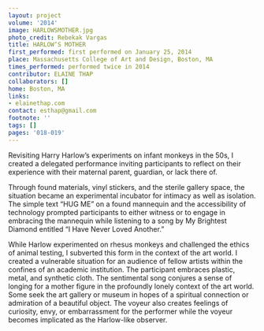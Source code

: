 ```yaml
---
layout: project
volume: '2014'
image: HARLOWSMOTHER.jpg
photo_credit: Rebekak Vargas
title: HARLOW’S MOTHER
first_performed: first performed on January 25, 2014
place: Massachusetts College of Art and Design, Boston, MA
times_performed: performed twice in 2014
contributor: ELAINE THAP
collaborators: []
home: Boston, MA
links:
- elainethap.com
contact: esthap@gmail.com
footnote: ''
tags: []
pages: '018-019'
---
```


Revisiting Harry Harlow’s experiments on infant monkeys in the 50s, I created a delegated performance inviting participants to reflect on their experience with their maternal parent, guardian, or lack there of.

Through found materials, vinyl stickers, and the sterile gallery space, the situation became an experimental incubator for intimacy as well as isolation. The simple text “HUG ME” on a found mannequin and the accessibility of technology prompted participants to either witness or to engage in embracing the mannequin while listening to a song by My Brightest Diamond entitled “I Have Never Loved Another.”

While Harlow experimented on rhesus monkeys and challenged the ethics of animal testing, I subverted this form in the context of the art world. I created a vulnerable situation for an audience of fellow artists within the confines of an academic institution. The participant embraces plastic, metal, and synthetic cloth. The sentimental song conjures a sense of longing for a mother figure in the profoundly lonely context of the art world. Some seek the art gallery or museum in hopes of a spiritual connection or admiration of a beautiful object. The voyeur also creates feelings of curiosity, envy, or embarrassment for the performer while the voyeur becomes implicated as the Harlow-like observer.
